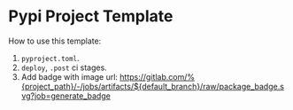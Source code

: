 # Pypi Project Template

How to use this template:

1. `pyproject.toml`.
2. `deploy`, `.post` ci stages.
3. Add badge with image url: <https://gitlab.com/%{project_path}/-/jobs/artifacts/${default_branch}/raw/package_badge.svg?job=generate_badge>
